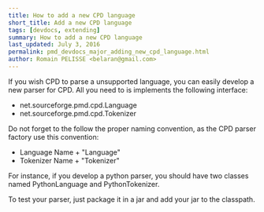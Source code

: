 ```yaml
---
title: How to add a new CPD language
short_title: Add a new CPD language
tags: [devdocs, extending]
summary: How to add a new CPD language
last_updated: July 3, 2016
permalink: pmd_devdocs_major_adding_new_cpd_language.html
author: Romain PELISSE <belaran@gmail.com>
---
```


If you wish CPD to parse a unsupported language, you can easily develop a new parser for CPD. All you need to is implements the following interface:

*   net.sourceforge.pmd.cpd.Language
*   net.sourceforge.pmd.cpd.Tokenizer

Do not forget to the follow the proper naming convention, as the CPD parser factory use this convention:

*   Language Name + "Language"
*   Tokenizer Name + "Tokenizer"

For instance, if you develop a python parser, you should have two classes named PythonLanguage and PythonTokenizer.

To test your parser, just package it in a jar and add your jar to the classpath.
